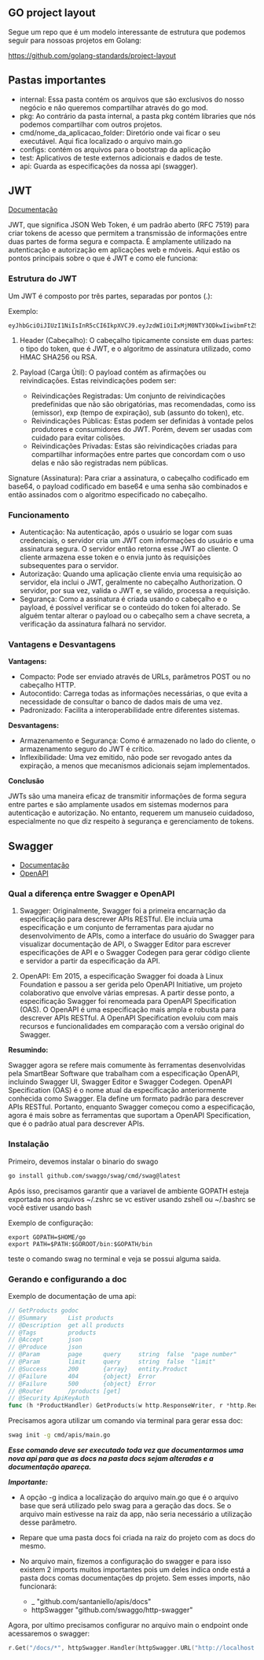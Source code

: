 ## GO project layout

Segue um repo que é um modelo interessante de estrutura que podemos seguir para nossoas projetos em Golang:

https://github.com/golang-standards/project-layout

## Pastas importantes

- internal: Essa pasta contém os arquivos que são exclusivos do nosso negócio e não queremos compartilhar através do go mod.
- pkg: Ao contrário da pasta internal, a pasta pkg contém libraries que nós podemos compartilhar com outros projetos.
- cmd/nome_da_aplicacao_folder: Diretório onde vai ficar o seu executável. Aqui fica localizado o arquivo main.go
- configs: contém os arquivos para o bootstrap da aplicação
- test: Aplicativos de teste externos adicionais e dados de teste.
- api: Guarda as especificações da nossa api (swagger).

## JWT

[Documentação](https://jwt.io/)

JWT, que significa JSON Web Token, é um padrão aberto (RFC 7519) para criar tokens de acesso que permitem a transmissão de informações entre duas partes de forma segura e compacta. É amplamente utilizado na autenticação e autorização em aplicações web e móveis. Aqui estão os pontos principais sobre o que é JWT e como ele funciona:

### Estrutura do JWT

Um JWT é composto por três partes, separadas por pontos (.):

Exemplo:

```
eyJhbGciOiJIUzI1NiIsInR5cCI6IkpXVCJ9.eyJzdWIiOiIxMjM0NTY3ODkwIiwibmFtZSI6IkpvaG4gRG9lIiwiaWF0IjoxNTE2MjM5MDIyfQ.SflKxwRJSMeKKF2QT4fwpMeJf36POk6yJV_adQssw5c
```

1. Header (Cabeçalho): O cabeçalho tipicamente consiste em duas partes: o tipo do token, que é JWT, e o algoritmo de assinatura utilizado, como HMAC SHA256 ou RSA.

2. Payload (Carga Útil): O payload contém as afirmações ou reivindicações. Estas reivindicações podem ser:

   - Reivindicações Registradas: Um conjunto de reivindicações predefinidas que não são obrigatórias, mas recomendadas, como iss (emissor), exp (tempo de expiração), sub (assunto do token), etc.
   - Reivindicações Públicas: Estas podem ser definidas à vontade pelos produtores e consumidores do JWT. Porém, devem ser usadas com cuidado para evitar colisões.
   - Reivindicações Privadas: Estas são reivindicações criadas para compartilhar informações entre partes que concordam com o uso delas e não são registradas nem públicas.

Signature (Assinatura): Para criar a assinatura, o cabeçalho codificado em base64, o payload codificado em base64 e uma senha são combinados e então assinados com o algoritmo especificado no cabeçalho.

### Funcionamento

- Autenticação: Na autenticação, após o usuário se logar com suas credenciais, o servidor cria um JWT com informações do usuário e uma assinatura segura. O servidor então retorna esse JWT ao cliente. O cliente armazena esse token e o envia junto às requisições subsequentes para o servidor.
- Autorização: Quando uma aplicação cliente envia uma requisição ao servidor, ela inclui o JWT, geralmente no cabeçalho Authorization. O servidor, por sua vez, valida o JWT e, se válido, processa a requisição.
- Segurança: Como a assinatura é criada usando o cabeçalho e o payload, é possível verificar se o conteúdo do token foi alterado. Se alguém tentar alterar o payload ou o cabeçalho sem a chave secreta, a verificação da assinatura falhará no servidor.

### Vantagens e Desvantagens

**Vantagens:**

- Compacto: Pode ser enviado através de URLs, parâmetros POST ou no cabeçalho HTTP.
- Autocontido: Carrega todas as informações necessárias, o que evita a necessidade de consultar o banco de dados mais de uma vez.
- Padronizado: Facilita a interoperabilidade entre diferentes sistemas.

**Desvantagens:**

- Armazenamento e Segurança: Como é armazenado no lado do cliente, o armazenamento seguro do JWT é crítico.
- Inflexibilidade: Uma vez emitido, não pode ser revogado antes da expiração, a menos que mecanismos adicionais sejam implementados.

**Conclusão**

JWTs são uma maneira eficaz de transmitir informações de forma segura entre partes e são amplamente usados em sistemas modernos para autenticação e autorização. No entanto, requerem um manuseio cuidadoso, especialmente no que diz respeito à segurança e gerenciamento de tokens.


## Swagger

- [Documentação](https://github.com/swaggo/swag)
- [OpenAPI](https://www.openapis.org/)

### Qual a diferença entre Swagger e OpenAPI

1. Swagger: Originalmente, Swagger foi a primeira encarnação da especificação para descrever APIs RESTful. Ele incluía uma especificação e um conjunto de ferramentas para ajudar no desenvolvimento de APIs, como a interface do usuário do Swagger para visualizar documentação de API, o Swagger Editor para escrever especificações de API e o Swagger Codegen para gerar código cliente e servidor a partir da especificação da API.

2. OpenAPI: Em 2015, a especificação Swagger foi doada à Linux Foundation e passou a ser gerida pelo OpenAPI Initiative, um projeto colaborativo que envolve várias empresas. A partir desse ponto, a especificação Swagger foi renomeada para OpenAPI Specification (OAS). O OpenAPI é uma especificação mais ampla e robusta para descrever APIs RESTful. A OpenAPI Specification evoluiu com mais recursos e funcionalidades em comparação com a versão original do Swagger.

**Resumindo:**

Swagger agora se refere mais comumente às ferramentas desenvolvidas pela SmartBear Software que trabalham com a especificação OpenAPI, incluindo Swagger UI, Swagger Editor e Swagger Codegen.
OpenAPI Specification (OAS) é o nome atual da especificação anteriormente conhecida como Swagger. Ela define um formato padrão para descrever APIs RESTful.
Portanto, enquanto Swagger começou como a especificação, agora é mais sobre as ferramentas que suportam a OpenAPI Specification, que é o padrão atual para descrever APIs.

### Instalação

Primeiro, devemos instalar o binario do swago

```bash
go install github.com/swaggo/swag/cmd/swag@latest 
```

Após isso, precisamos garantir que a variavel de ambiente GOPATH esteja exportada nos arquivos ~/.zshrc se vc estiver usando zshell ou ~/.bashrc se você estiver usando bash

Exemplo de configuração:

```shell
export GOPATH=$HOME/go
export PATH=$PATH:$GOROOT/bin:$GOPATH/bin
```

teste o comando swag no terminal e veja se possui alguma saida.

### Gerando e configurando a doc

Exemplo de documentação de uma api:

```go
// GetProducts godoc
// @Summary      List products
// @Description  get all products
// @Tags         products
// @Accept       json
// @Produce      json
// @Param        page      query     string  false  "page number"
// @Param        limit     query     string  false  "limit"
// @Success      200       {array}   entity.Product
// @Failure      404       {object}  Error
// @Failure      500       {object}  Error
// @Router       /products [get]
// @Security ApiKeyAuth
func (h *ProductHandler) GetProducts(w http.ResponseWriter, r *http.Request) {}
```

Precisamos agora utilizar um comando via terminal para gerar essa doc:

```bash
swag init -g cmd/apis/main.go 
```

***Esse comando deve ser executado toda vez que documentarmos uma nova api para que as docs na pasta docs sejam alteradas e a documentação apareça.***

***Importante:*** 
- A opção -g indica a localização do arquivo main.go que é o arquivo base que será utilizado pelo swag para a geração das docs.
  Se o arquivo main estivesse na raiz da app, não seria necessário a utilização desse parâmetro.
  
- Repare que uma pasta docs foi criada na raiz do projeto com as docs do mesmo.
- No arquivo main, fizemos a configuração do swagger e para isso existem 2 imports muitos importantes pois um deles indica onde está a pasta docs comas documentações dp projeto. Sem esses imports, não funcionará:
  - _ "github.com/santaniello/apis/docs"
  - httpSwagger "github.com/swaggo/http-swagger"

Agora, por ultimo precisamos configurar no arquivo main o endpoint onde acessaremos o swagger:

```go
r.Get("/docs/*", httpSwagger.Handler(httpSwagger.URL("http://localhost:8000/docs/doc.json")))
```





